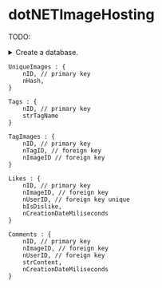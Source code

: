 # dotNETImageHosting

TODO:


<details> 
  <summary>Create a database.</summary>

    Users : {
        nID, // primary key
        strDisplayName,
        strEmail,
        nPasswordHash,
        nUserLevel
    }

    UserImages : {
        nID, // primary key
        nUserID, // foreign key
        nUniqueImageID, // foreign key
        nCreationDateMiliseconds
    }

</details>



```
UniqueImages : {
    nID, // primary key
    nHash,
}
```


```
Tags : {
    nID, // primary key
    strTagName
}
```


```
TagImages : {
    nID, // primary key
    nTagID, // foreign key
    nImageID // foreign key
}
```


```
Likes : {
    nID, // primary key
    nImageID, // foreign key
    nUserID, // foreign key unique
    bIsDislike,
    nCreationDateMiliseconds
}
```


```
Comments : {
    nID, // primary key
    nImageID, // foreign key
    nUserID, // foreign key
    strContent,
    nCreationDateMiliseconds
}
```